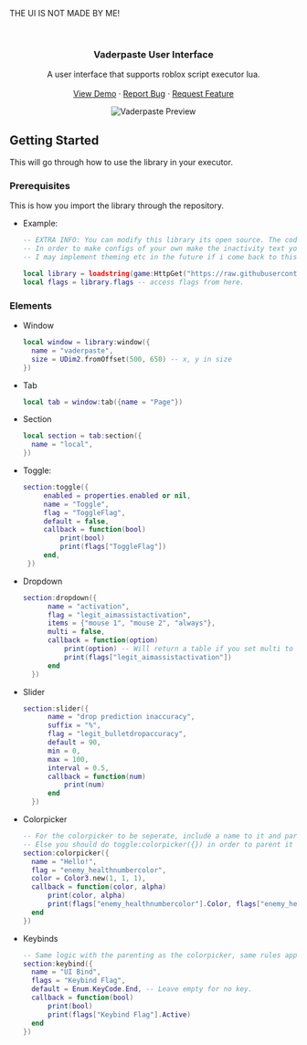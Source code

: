 THE UI IS NOT MADE BY ME!

<br />
<div align="center">
  <h3 align="center">Vaderpaste User Interface</h3>

  <p align="center">
    A user interface that supports roblox script executor lua. 
    <br />
    <br />
    <a href="https://raw.githubusercontent.com/i77lhm/vaderpaste/refs/heads/main/example.lua">View Demo</a>
    &middot;
    <a href="https://discord.gg/HmwRmmSNSb">Report Bug</a>
    &middot;
    <a href="https://discord.gg/HmwRmmSNSb">Request Feature</a>
  </p>

  <div align="center">
    <img src="https://github.com/i77lhm/vaderpaste/blob/main/assets/vaderpaste_preview.png?raw=true" alt="Vaderpaste Preview" />
  </div>
</div>

## Getting Started

This will go through how to use the library in your executor.

### Prerequisites

This is how you import the library through the repository.
* Example:
  ```lua
  -- EXTRA INFO: You can modify this library its open source. The code is horrendous but have fun.
  -- In order to make configs of your own make the inactivity text your own text you want
  -- I may implement theming etc in the future if i come back to this. 
  
  local library = loadstring(game:HttpGet("https://raw.githubusercontent.com/i77lhm/vaderpaste/refs/heads/main/library.lua"))() 
  local flags = library.flags -- access flags from here.
  ```

### Elements

* Window
  ```lua
  local window = library:window({
    name = "vaderpaste", 
    size = UDim2.fromOffset(500, 650) -- x, y in size
  })
  ```

* Tab
  ```lua
  local tab = window:tab({name = "Page"})
  ```

* Section
  ```lua
  local section = tab:section({
    name = "local",
  })
  ```

* Toggle:
   ```lua
   section:toggle({
        enabled = properties.enabled or nil,
        name = "Toggle",
        flag = "ToggleFlag",
        default = false,
        callback = function(bool)
            print(bool)
            print(flags["ToggleFlag"])
        end,
    })
   ```

* Dropdown
  ```lua
  section:dropdown({
        name = "activation", 
        flag = "legit_aimassistactivation", 
        items = {"mouse 1", "mouse 2", "always"}, 
        multi = false, 
        callback = function(option)
            print(option) -- Will return a table if you set multi to true, allowing you to select multiple items
            print(flags["legit_aimassistactivation"])
        end
    })
  ```

* Slider
  ```lua
  section:slider({
        name = "drop prediction inaccuracy", 
        suffix = "%", 
        flag = "legit_bulletdropaccuracy", 
        default = 90, 
        min = 0, 
        max = 100, 
        interval = 0.5,
        callback = function(num)
            print(num)
        end
    })
  ```

* Colorpicker
  ```lua
  -- For the colorpicker to be seperate, include a name to it and parent it to the section using section:colorpicker
  -- Else you should do toggle:colorpicker({}) in order to parent it to a toggle.
  section:colorpicker({
    name = "Hello!",
    flag = "enemy_healthnumbercolor",
    color = Color3.new(1, 1, 1),
    callback = function(color, alpha)
        print(color, alpha)
        print(flags["enemy_healthnumbercolor"].Color, flags["enemy_healthnumbercolor"].Transparency)
    end
  })
  ```

* Keybinds
  ```lua
  -- Same logic with the parenting as the colorpicker, same rules apply.
  section:keybind({
    name = "UI Bind",
    flags = "Keybind Flag",
    default = Enum.KeyCode.End, -- Leave empty for no key.
    callback = function(bool)
        print(bool)
        print(flags["Keybind Flag"].Active)
    end
  })
  ```
